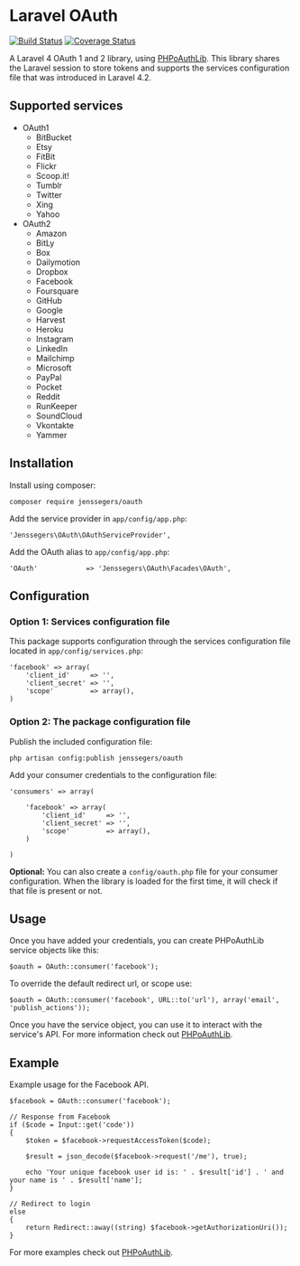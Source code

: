Laravel OAuth
=============

[![Build Status](http://img.shields.io/travis/jenssegers/laravel-oauth.svg)](https://travis-ci.org/jenssegers/laravel-oauth) [![Coverage Status](http://img.shields.io/coveralls/jenssegers/laravel-oauth.svg)](https://coveralls.io/r/jenssegers/laravel-oauth)

A Laravel 4 OAuth 1 and 2 library, using [PHPoAuthLib](https://github.com/Lusitanian/PHPoAuthLib). This library shares the Laravel session to store tokens and supports the services configuration file that was introduced in Laravel 4.2.

Supported services
------------------

- OAuth1
    - BitBucket
    - Etsy
    - FitBit
    - Flickr
    - Scoop.it!
    - Tumblr
    - Twitter
    - Xing
    - Yahoo
- OAuth2
    - Amazon
    - BitLy
    - Box
    - Dailymotion
    - Dropbox
    - Facebook
    - Foursquare
    - GitHub
    - Google
    - Harvest
    - Heroku
    - Instagram
    - LinkedIn
    - Mailchimp
    - Microsoft
    - PayPal
    - Pocket
    - Reddit
    - RunKeeper
    - SoundCloud
    - Vkontakte
    - Yammer

Installation
------------

Install using composer:

    composer require jenssegers/oauth

Add the service provider in `app/config/app.php`:

    'Jenssegers\OAuth\OAuthServiceProvider',

Add the OAuth alias to `app/config/app.php`:

    'OAuth'            => 'Jenssegers\OAuth\Facades\OAuth',

Configuration
-------------

### Option 1: Services configuration file

This package supports configuration through the services configuration file located in `app/config/services.php`:

    'facebook' => array(
        'client_id'     => '',
        'client_secret' => '',
        'scope'         => array(),
    )

### Option 2: The package configuration file

Publish the included configuration file:

    php artisan config:publish jenssegers/oauth

Add your consumer credentials to the configuration file:

    'consumers' => array(

        'facebook' => array(
            'client_id'     => '',
            'client_secret' => '',
            'scope'         => array(),
        )

    )

**Optional:** You can also create a `config/oauth.php` file for your consumer configuration. When the library is loaded for the first time, it will check if that file is present or not.

Usage
-----

Once you have added your credentials, you can create PHPoAuthLib service objects like this:

    $oauth = OAuth::consumer('facebook');

To override the default redirect url, or scope use:

    $oauth = OAuth::consumer('facebook', URL::to('url'), array('email', 'publish_actions'));

Once you have the service object, you can use it to interact with the service's API. For more information check out [PHPoAuthLib](https://github.com/Lusitanian/PHPoAuthLib).

Example
-------

Example usage for the Facebook API.

    $facebook = OAuth::consumer('facebook');

    // Response from Facebook
    if ($code = Input::get('code'))
    {
        $token = $facebook->requestAccessToken($code);

        $result = json_decode($facebook->request('/me'), true);

        echo 'Your unique facebook user id is: ' . $result['id'] . ' and your name is ' . $result['name'];
    }

    // Redirect to login
    else
    {
        return Redirect::away((string) $facebook->getAuthorizationUri());
    }

For more examples check out [PHPoAuthLib](https://github.com/Lusitanian/PHPoAuthLib/tree/master/examples).
